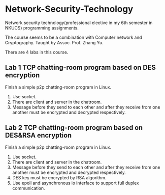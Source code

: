 # Network-Security-Technology

Network security technology(professional elective in my 6th semester in NKUCS) programming assignments.

The course seems to be a combination with Computer network and Cryptography. Taught by Assoc. Prof. Zhang Yu.

There are 4 labs in this course.

## Lab 1 TCP chatting-room program based on DES encryption

Finish a simple p2p chatting-room program in Linux.

1. Use socket. 
2. There are client and server in the chatroom.
3. Message before they send to each other and after they receive from one another must be encrypted and decrypted respectively.

## Lab 2 TCP chatting-room program based on DES&RSA encryption

Finish a simple p2p chatting-room program in Linux.

1. Use socket.
2. There are client and server in the chatroom.
3. Message before they send to each other and after they receive from one another must be encrypted and decrypted respectively.
4. DES key must be encrypted by RSA algorithm.
5. Use epoll and asynchronous io interface to support full duplex communication.

